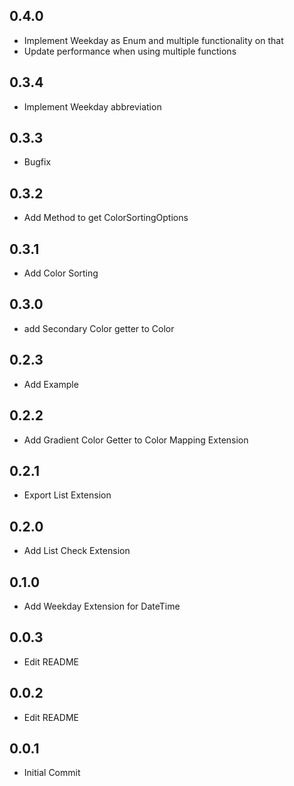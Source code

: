 ## 0.4.0

* Implement Weekday as Enum and multiple functionality on that
* Update performance when using multiple functions

## 0.3.4

* Implement Weekday abbreviation

## 0.3.3

* Bugfix

## 0.3.2

* Add Method to get ColorSortingOptions

## 0.3.1

* Add Color Sorting

## 0.3.0

* add Secondary Color getter to Color

## 0.2.3

* Add Example

## 0.2.2

* Add Gradient Color Getter to Color Mapping Extension

## 0.2.1

* Export List Extension

## 0.2.0

* Add List Check Extension

## 0.1.0

* Add Weekday Extension for DateTime

## 0.0.3

* Edit README

## 0.0.2

* Edit README

## 0.0.1

* Initial Commit

